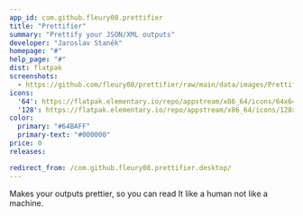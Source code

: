 ```yaml
---
app_id: com.github.fleury08.prettifier
title: "Prettifier"
summary: "Prettify your JSON/XML outputs"
developer: "Jaroslav Staněk"
homepage: "#"
help_page: "#"
dist: flatpak
screenshots:
  - https://github.com/fleury08/prettifier/raw/main/data/images/PrettifierJSON.png
icons:
  '64': https://flatpak.elementary.io/repo/appstream/x86_64/icons/64x64/com.github.fleury08.prettifier.png
  '128': https://flatpak.elementary.io/repo/appstream/x86_64/icons/128x128/com.github.fleury08.prettifier.png
color:
  primary: "#64BAFF"
  primary-text: "#000000"
price: 0
releases:

redirect_from: /com.github.fleury08.prettifier.desktop/
---
```


<p>Makes your outputs prettier, so you can read It like a human not like a machine.</p>